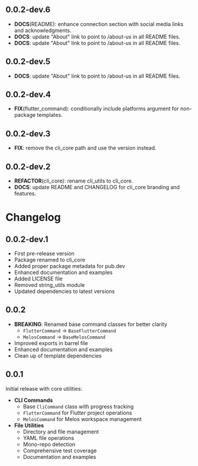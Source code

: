 ## 0.0.2-dev.6

 - **DOCS**(README): enhance connection section with social media links and acknowledgments.
 - **DOCS**: update "About" link to point to /about-us in all README files.
 - **DOCS**: update "About" link to point to /about-us in all README files.

## 0.0.2-dev.5

 - **DOCS**: update "About" link to point to /about-us in all README files.

## 0.0.2-dev.4

 - **FIX**(flutter_command): conditionally include platforms argument for non-package templates.

## 0.0.2-dev.3

 - **FIX**: remove the cli_core path and use the version instead.

## 0.0.2-dev.2

 - **REFACTOR**(cli_core): rename cli_utils to cli_core.
 - **DOCS**: update README and CHANGELOG for cli_core branding and features.

# Changelog

## 0.0.2-dev.1
- First pre-release version
- Package renamed to cli_core
- Added proper package metadata for pub.dev
- Enhanced documentation and examples
- Added LICENSE file
- Removed string_utils module
- Updated dependencies to latest versions

## 0.0.2
- **BREAKING**: Renamed base command classes for better clarity
  - `FlutterCommand` -> `BaseFlutterCommand`
  - `MelosCommand` -> `BaseMelosCommand`
- Improved exports in barrel file
- Enhanced documentation and examples
- Clean up of template dependencies

## 0.0.1
Initial release with core utilities:
- **CLI Commands**
  - Base `CliCommand` class with progress tracking
  - `FlutterCommand` for Flutter project operations
  - `MelosCommand` for Melos workspace management
- **File Utilities**
  - Directory and file management
  - YAML file operations
  - Mono-repo detection
  - Comprehensive test coverage
  - Documentation and examples
